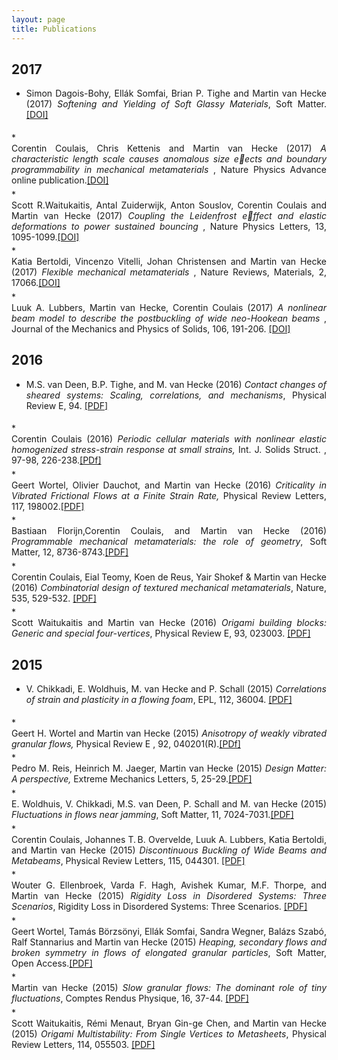 ```yaml
---
layout: page
title: Publications
---
```


## 2017  


 * <div style="text-align: justify"> Simon Dagois-Bohy, Ellák Somfai, Brian P. Tighe and Martin van Hecke (2017) <i>Softening and Yielding of Soft Glassy Materials</i>, Soft Matter. <a href="http://pubs.rsc.org/en/Content/ArticleLanding/2017/SM/C7SM01846K#!divAbstract">[DOI]</a></div> 
 <div style="line-height:40%;">
    <br>
</div>
 * <div style="text-align: justify">Corentin Coulais, Chris Kettenis and Martin van Hecke (2017) <i>A characteristic length scale causes anomalous size eects and boundary programmability in mechanical metamaterials</i> , Nature Physics Advance online publication.<a href="https://www.nature.com/articles/nphys4269">[DOI]</a></div> 
<div style="line-height:40%;">
    <br>
</div>
* <div style="text-align: justify">Scott R.Waitukaitis, Antal Zuiderwijk, Anton Souslov, Corentin Coulais and Martin van Hecke (2017) <i>Coupling the Leidenfrost effect and elastic deformations to power sustained bouncing</i> , Nature Physics Letters, 13, 1095-1099.<a href="https://www.nature.com/articles/nphys4194">[DOI]</a></div>
<div style="line-height:40%;">
    <br>
</div>
* <div style="text-align: justify">Katia Bertoldi, Vincenzo Vitelli, Johan Christensen and Martin van Hecke (2017) <i>Flexible mechanical metamaterials</i> , Nature Reviews, Materials, 2, 17066.<a href="https://www.nature.com/articles/natrevmats201766">[DOI]</a></div>
<div style="line-height:40%;">
    <br>
</div>
* <div style="text-align: justify">Luuk A. Lubbers, Martin van Hecke, Corentin Coulais (2017) <i>A nonlinear beam model to describe the postbuckling of wide neo-Hookean beams</i> , Journal of the Mechanics and Physics of Solids, 106, 191-206. <a href="http://www.sciencedirect.com/science/article/pii/S0022509616307979?via%3Dihub">[DOI]</a></div>
      


## 2016  


 * <div style="text-align: justify"> M.S. van Deen, B.P. Tighe, and M. van Hecke (2016)  <i>Contact changes of sheared systems: Scaling, correlations, and mechanisms</i>, Physical Review E, 94. <a href="https://www.physics.leidenuniv.nl/images/institute/research/CM/GrM/articles/PhysRevE.94.062905.pdf">[PDF]</a></div> 
 <div style="line-height:40%;">
    <br>
</div>
 * <div style="text-align: justify">Corentin Coulais (2016) <i>Periodic cellular materials with nonlinear elastic homogenized stress-strain response at small strains, </i>  Int. J. Solids Struct. , 97-98, 226-238.<a href="https://www.physics.leidenuniv.nl/images/institute/research/CM/GrM/articles/1-s2.0-S002076831630186X-main.pdf">[PDf]</a></div> 
<div style="line-height:40%;">
    <br>
</div>
* <div style="text-align: justify">Geert Wortel, Olivier Dauchot, and Martin van Hecke (2016) <i> Criticality in Vibrated Frictional Flows at a Finite Strain Rate, </i> Physical Review Letters, 117, 198002.<a href="https://www.physics.leidenuniv.nl/images/institute/research/CM/GrM/articles/_vti_cnf/PhysRevLett.117.198002.pdf">[PDF]</a></div>
<div style="line-height:40%;">
    <br>
</div>
* <div style="text-align: justify">Bastiaan Florijn,Corentin Coulais, and Martin van Hecke (2016) <i>Programmable mechanical metamaterials: the role of geometry</i>, Soft Matter, 12, 8736-8743.<a href="https://www.physics.leidenuniv.nl/images/institute/research/CM/GrM/articles/_vti_cnf/c6sm01271j.pdf">[PDF]</a></div>
<div style="line-height:40%;">
    <br>
</div>
* <div style="text-align: justify">Corentin Coulais, Eial Teomy, Koen de Reus, Yair Shokef & Martin van Hecke (2016) <i>Combinatorial design of textured mechanical metamaterials</i>, Nature, 535, 529-532. <a href="https://www.physics.leidenuniv.nl/images/institute/research/CM/GrM/articles/Coulais_Nature2016.pdf">[PDF]</a></div>
<div style="line-height:40%;">
    <br>
</div>
* <div style="text-align: justify">Scott Waitukaitis and Martin van Hecke (2016) <i>Origami building blocks: Generic and special four-vertices</i>, Physical Review E, 93, 023003. <a href="https://www.physics.leidenuniv.nl/images/institute/research/CM/GrM/articles/PhysRevE.93.023003.pdf">[PDF]</a></div>


## 2015  


 * <div style="text-align: justify"> V. Chikkadi, E. Woldhuis, M. van Hecke and P. Schall (2015)  <i>Correlations of strain and plasticity in a flowing foam</i>, EPL, 112, 36004. <a href="https://www.physics.leidenuniv.nl/images/institute/research/CM/GrM/articles/2015_EPL_Chikkadi.pdf">[PDF]</a></div> 
 <div style="line-height:40%;">
    <br>
</div>
 * <div style="text-align: justify">Geert H. Wortel and Martin van Hecke (2015) <i>Anisotropy of weakly vibrated granular flows, </i>  Physical Review E , 92, 040201(R).<a href="https://www.physics.leidenuniv.nl/images/institute/research/CM/GrM/articles/_vti_cnf/PhysRevE_92_040201.pdf">[PDf]</a></div> 
<div style="line-height:40%;">
    <br>
</div>
* <div style="text-align: justify">Pedro M. Reis, Heinrich M. Jaeger, Martin van Hecke (2015) <i> Design Matter: A perspective, </i>Extreme Mechanics Letters,  5, 25-29.<a href="https://www.physics.leidenuniv.nl/images/institute/research/CM/GrM/articles/_vti_cnf/EML-main.pdf">[PDF]</a></div>
<div style="line-height:40%;">
    <br>
</div>
* <div style="text-align: justify">E. Woldhuis, V. Chikkadi, M.S. van Deen, P. Schall and M. van Hecke (2015) <i>Fluctuations in flows near jamming</i>, Soft Matter, 11, 7024-7031.<a href="https://www.physics.leidenuniv.nl/images/institute/research/CM/GrM/articles/_vti_cnf/Woldhuissoftmatter.pdf">[PDF]</a></div>
<div style="line-height:40%;">
    <br>
</div>
* <div style="text-align: justify">Corentin Coulais, Johannes T. B. Overvelde, Luuk A. Lubbers, Katia Bertoldi, and Martin van Hecke (2015) <i>Discontinuous Buckling of Wide Beams and Metabeams</i>, Physical Review Letters, 115, 044301. <a href="https://www.physics.leidenuniv.nl/images/institute/research/CM/GrM/articles/_vti_cnf/PhysRevLett_115_044301.pdf">[PDF]</a></div>
<div style="line-height:40%;">
    <br>
</div>
* <div style="text-align: justify">Wouter G. Ellenbroek, Varda F. Hagh, Avishek Kumar, M.F. Thorpe, and Martin van Hecke (2015) <i>Rigidity Loss in Disordered Systems: Three Scenarios</i>, Rigidity Loss in Disordered Systems: Three Scenarios. <a href="https://www.physics.leidenuniv.nl/images/institute/research/CM/GrM/articles/_vti_cnf/PhysRevLett.114.135501.pdf">[PDF]</a></div>
<div style="line-height:40%;">
    <br>
</div>
* <div style="text-align: justify">Geert Wortel, Tamás Börzsönyi, Ellák Somfai, Sandra Wegner, Balázs Szabó, Ralf Stannarius and Martin van Hecke (2015) <i>Heaping, secondary flows and broken symmetry in flows of elongated granular particles</i>, Soft Matter, Open Access.<a href="https://www.physics.leidenuniv.nl/images/institute/research/CM/GrM/articles/_vti_cnf/WortelSM.pdf">[PDF]</a></div>
<div style="line-height:40%;">
    <br>
</div>
* <div style="text-align: justify">Martin van Hecke (2015) <i>Slow granular flows: The dominant role of tiny fluctuations</i>, Comptes Rendus Physique, 16, 37-44. <a href="https://www.physics.leidenuniv.nl/images/institute/research/CM/GrM/articles/_vti_cnf/compte_rendus_16_2015_37_44.pdf">[PDF]</a></div>
<div style="line-height:40%;">
    <br>
</div>
* <div style="text-align: justify">Scott Waitukaitis, Rémi Menaut, Bryan Gin-ge Chen, and Martin van Hecke (2015) <i>Origami Multistability: From Single Vertices to Metasheets</i>, Physical Review Letters, 114, 055503. <a href="https://www.physics.leidenuniv.nl/images/institute/research/CM/GrM/articles/_vti_cnf/PhysRevLett_114_055503.pdf">[PDF]</a></div>


